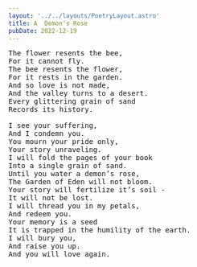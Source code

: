 ```yaml
---
layout: '../../layouts/PoetryLayout.astro'
title: A  Demon's Rose
pubDate: 2022-12-19
---
```


<pre>
The flower resents the bee,
For it cannot fly.
The bee resents the flower,
For it rests in the garden.
And so love is not made,
And the valley turns to a desert.
Every glittering grain of sand
Records its history.

I see your suffering,
And I condemn you.
You mourn your pride only,
Your story unraveling.
I will fold the pages of your book
Into a single grain of sand.
Until you water a demon’s rose,
The Garden of Eden will not bloom.
Your story will fertilize it’s soil -
It will not be lost.
I will thread you in my petals,
And redeem you.
Your memory is a seed
It is trapped in the humility of the earth.
I will bury you,
And raise you up.
And you will love again.
</pre>